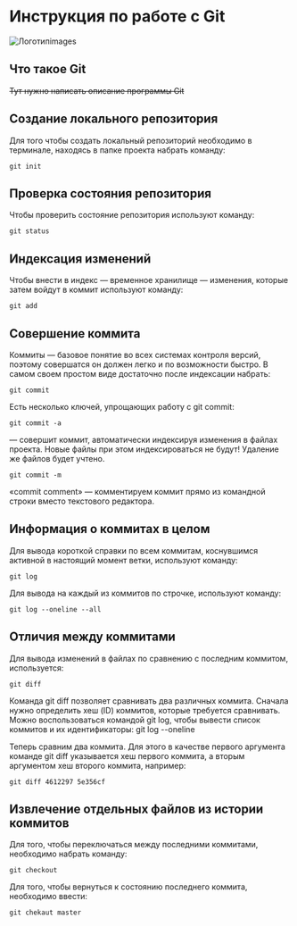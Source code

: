 # **Инструкция по работе с Git**

![Логотип](photo_2022-10-06_08-33-30.jpg)images

## Что такое Git

~~Тут нужно написать описание программы Git~~

## Создание локального репозитория

Для того чтобы создать локальный репозиторий необходимо в терминале, находясь в папке проекта набрать команду:

    git init

## Проверка состояния репозитория

Чтобы проверить состояние репозитория используют команду:

    git status

## Индексация изменений

Чтобы внести в индекс — временное хранилище — изменения, которые затем войдут в коммит используют команду:

    git add

## Cовершение коммита

Коммиты — базовое понятие во всех системах контроля версий, поэтому совершатся
он должен легко и по возможности быстро. В самом своем простом виде достаточно
после индексации набрать:

    git commit

Есть несколько ключей, упрощающих работу с git commit:

    git commit -a

— совершит коммит, автоматически индексируя изменения в файлах
проекта. Новые файлы при этом индексироваться не будут! Удаление же файлов
будет учтено.

    git commit -m

«commit comment» — комментируем коммит прямо из командной строки
вместо текстового редактора.

## Информация о коммитах в целом

 Для вывода короткой справки по всем
коммитам, коснувшимся активной в настоящий момент ветки, используют команду:

    git log

Для вывода на каждый из коммитов по строчке, используют команду:

    git log --oneline --all

## Отличия между коммитами

Для вывода изменений в файлах по сравнению с последним коммитом, используется:

    git diff

Команда git diff позволяет сравнивать два различных коммита. Сначала нужно определить хеш (ID) коммитов, которые требуется сравнивать. Можно воспользоваться командой git log, чтобы вывести список коммитов и их идентификаторы: git log --oneline

Теперь сравним два коммита. Для этого в качестве первого аргумента команде git diff указывается хеш первого коммита, а вторым аргументом хеш второго коммита, например:

    git diff 4612297 5e356cf

## Извлечение отдельных файлов из истории коммитов

Для того, чтобы переключаться между последними коммитами, необходимо набрать команду:

    git checkout

Для того, чтобы вернуться к состоянию последнего коммита, необходимо ввести:

    git chekaut master







